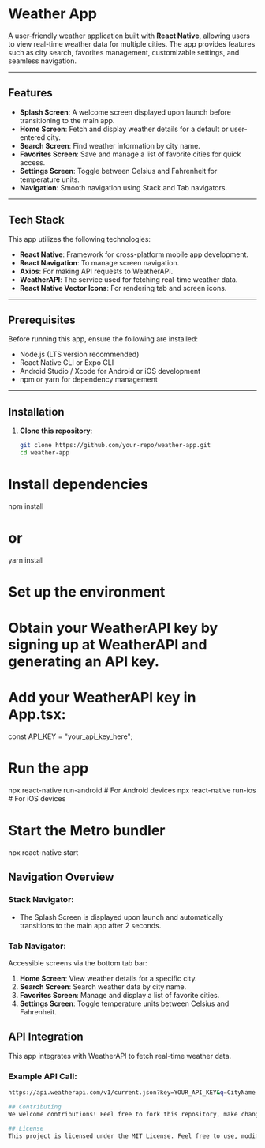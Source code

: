 # Weather App

A user-friendly weather application built with **React Native**, allowing users to view real-time weather data for multiple cities. The app provides features such as city search, favorites management, customizable settings, and seamless navigation.

---

## Features

- **Splash Screen**: A welcome screen displayed upon launch before transitioning to the main app.
- **Home Screen**: Fetch and display weather details for a default or user-entered city.
- **Search Screen**: Find weather information by city name.
- **Favorites Screen**: Save and manage a list of favorite cities for quick access.
- **Settings Screen**: Toggle between Celsius and Fahrenheit for temperature units.
- **Navigation**: Smooth navigation using Stack and Tab navigators.

---

## Tech Stack

This app utilizes the following technologies:
- **React Native**: Framework for cross-platform mobile app development.
- **React Navigation**: To manage screen navigation.
- **Axios**: For making API requests to WeatherAPI.
- **WeatherAPI**: The service used for fetching real-time weather data.
- **React Native Vector Icons**: For rendering tab and screen icons.

---

## Prerequisites

Before running this app, ensure the following are installed:

- Node.js (LTS version recommended)  
- React Native CLI or Expo CLI  
- Android Studio / Xcode for Android or iOS development  
- npm or yarn for dependency management  

---

## Installation

1. **Clone this repository**:
   ```bash
   git clone https://github.com/your-repo/weather-app.git
   cd weather-app

# Install dependencies
npm install
# or
yarn install

# Set up the environment
# Obtain your WeatherAPI key by signing up at WeatherAPI and generating an API key.
# Add your WeatherAPI key in App.tsx:
const API_KEY = "your_api_key_here";

# Run the app
npx react-native run-android   # For Android devices
npx react-native run-ios       # For iOS devices

# Start the Metro bundler
npx react-native start

## Navigation Overview

### Stack Navigator:
- The Splash Screen is displayed upon launch and automatically transitions to the main app after 2 seconds.

### Tab Navigator:
Accessible screens via the bottom tab bar:
1. **Home Screen**: View weather details for a specific city.
2. **Search Screen**: Search weather data by city name.
3. **Favorites Screen**: Manage and display a list of favorite cities.
4. **Settings Screen**: Toggle temperature units between Celsius and Fahrenheit.

## API Integration
This app integrates with WeatherAPI to fetch real-time weather data.

### Example API Call:
```bash
https://api.weatherapi.com/v1/current.json?key=YOUR_API_KEY&q=CityName

## Contributing
We welcome contributions! Feel free to fork this repository, make changes, and submit pull requests. If you find any bugs or issues, please report them via GitHub.

## License
This project is licensed under the MIT License. Feel free to use, modify, and share.
